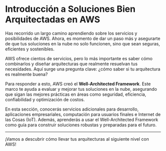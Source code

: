 # Introducción a Soluciones Bien Arquitectadas en AWS

Has recorrido un largo camino aprendiendo sobre los servicios y posibilidades de AWS. Ahora, es momento de dar un paso más y asegurarte de que tus soluciones en la nube no solo funcionen, sino que sean seguras, eficientes y sostenibles.

AWS ofrece cientos de servicios, pero lo más importante es saber cómo combinarlos y diseñar arquitecturas que realmente resuelvan tus necesidades. Aquí surge una pregunta clave: ¿cómo saber si tu arquitectura es realmente buena?

Para responder a esto, AWS creó el **Well-Architected Framework**. Este marco te ayuda a evaluar y mejorar tus soluciones en la nube, asegurando que sigan las mejores prácticas en áreas como seguridad, eficiencia, confiabilidad y optimización de costos.

En esta sección, conocerás servicios adicionales para desarrollo, aplicaciones empresariales, computación para usuarios finales e Internet de las Cosas (IoT). Además, aprenderás a usar el Well-Architected Framework como guía para construir soluciones robustas y preparadas para el futuro.

---

¡Vamos a descubrir cómo llevar tus arquitecturas al siguiente nivel con AWS!
